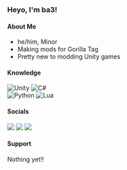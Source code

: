 ### Heyo, I'm ba3!
#### About Me
  - he/him, Minor
  - Making mods for Gorilla Tag
  - Pretty new to modding Unity games

#### Knowledge
![Unity](https://img.shields.io/badge/unity-%23000000.svg?style=for-the-badge&logo=unity&logoColor=white) 
![C#](https://img.shields.io/badge/c%23-%23239120.svg?style=for-the-badge&logo=c-sharp&logoColor=white)<br> 
![Python](https://img.shields.io/badge/python-3670A0?style=for-the-badge&logo=python&logoColor=ffdd54)
![Lua](https://img.shields.io/badge/lua-%232C2D72.svg?style=for-the-badge&logo=lua&logoColor=white)

#### Socials
<a href="https://www.youtube.com/@ba3themonke">
  <img src="https://img.shields.io/badge/YouTube-%23FF0000.svg?style=for-the-badge&logo=YouTube&logoColor=white"></a>
<a href="https://discord.gg/Gxsf7bCP4D">
  <img src="https://img.shields.io/badge/Discord-%235865F2.svg?style=for-the-badge&logo=discord&logoColor=white"></a>
<a href="https://github.com/ba3themonke/">
  <img src="https://img.shields.io/badge/github-%23121011.svg?style=for-the-badge&logo=github&logoColor=white"></a>
  
#### Support
Nothing yet!!
  
